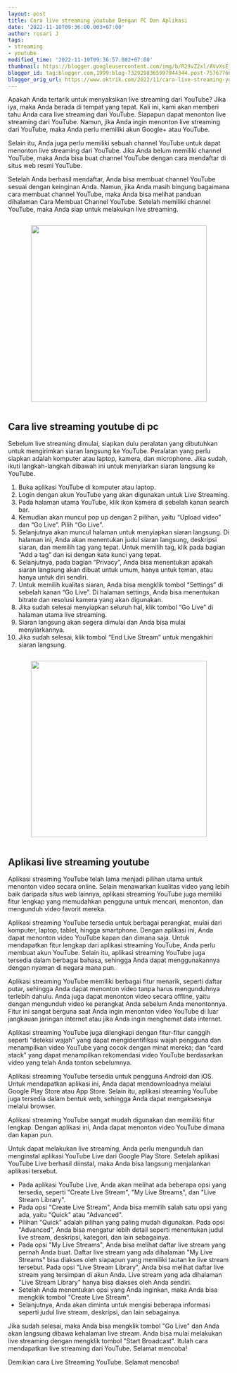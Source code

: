 ```yaml
---
layout: post
title: Cara live streaming youtube Dengan PC Dan Aplikasi
date: '2022-11-10T09:36:00.003+07:00'
author: rosari J
tags:
- streaming
- youtube
modified_time: '2022-11-10T09:36:57.082+07:00'
thumbnail: https://blogger.googleusercontent.com/img/b/R29vZ2xl/AVvXsEjL1IM2tgpx585pDgN2Hf_XYq3qwqdt94beAsQy1Sb3UhOqcFwXwKu6Ky5KJ5UaScNZJAPoN99zPOQ8pu-usb7IVdRB2XfZxVSs_R_SuO9KZQcVf1n-dxcDjwUgHN1C_Xslnep_4e4KvdVBf06-LALcv3iSwyNmq3zgZfOPwgBEpLdEsRUmmWoEua478Q/s72-c/youtube.jpg
blogger_id: tag:blogger.com,1999:blog-7329298365997944344.post-7576776653554983794
blogger_orig_url: https://www.oktrik.com/2022/11/cara-live-streaming-youtube-dengan-pc.html
---
```


<p>Apakah Anda tertarik untuk menyaksikan live streaming dari YouTube? Jika iya, maka Anda berada di tempat yang tepat. Kali ini, kami akan memberi tahu Anda cara live streaming dari YouTube. Siapapun dapat menonton live streaming dari YouTube. Namun, jika Anda ingin menonton live streaming dari YouTube, maka Anda perlu memiliki akun Google+ atau YouTube.</p>
<p>Selain itu, Anda juga perlu memiliki sebuah channel YouTube untuk dapat menonton live streaming dari YouTube. Jika Anda belum memiliki channel YouTube, maka Anda bisa buat channel YouTube dengan cara mendaftar di situs web resmi YouTube.</p>
<p>Setelah Anda berhasil mendaftar, Anda bisa membuat channel YouTube sesuai dengan keinginan Anda. Namun, jika Anda masih bingung bagaimana cara membuat channel YouTube, maka Anda bisa melihat panduan dihalaman Cara Membuat Channel YouTube. Setelah memiliki channel YouTube, maka Anda siap untuk melakukan live streaming.</p>
<div class="separator" style="clear: both;"><a href="https://blogger.googleusercontent.com/img/b/R29vZ2xl/AVvXsEjL1IM2tgpx585pDgN2Hf_XYq3qwqdt94beAsQy1Sb3UhOqcFwXwKu6Ky5KJ5UaScNZJAPoN99zPOQ8pu-usb7IVdRB2XfZxVSs_R_SuO9KZQcVf1n-dxcDjwUgHN1C_Xslnep_4e4KvdVBf06-LALcv3iSwyNmq3zgZfOPwgBEpLdEsRUmmWoEua478Q/s1511/youtube.jpg" style="display: block; padding: 1em 0; text-align: center; "><img alt="" border="0" width="400" data-original-height="850" data-original-width="1511" src="https://blogger.googleusercontent.com/img/b/R29vZ2xl/AVvXsEjL1IM2tgpx585pDgN2Hf_XYq3qwqdt94beAsQy1Sb3UhOqcFwXwKu6Ky5KJ5UaScNZJAPoN99zPOQ8pu-usb7IVdRB2XfZxVSs_R_SuO9KZQcVf1n-dxcDjwUgHN1C_Xslnep_4e4KvdVBf06-LALcv3iSwyNmq3zgZfOPwgBEpLdEsRUmmWoEua478Q/s400/youtube.jpg"/></a></div>
<h2>Cara live streaming youtube di pc</h2>
<p>Sebelum live streaming dimulai, siapkan dulu peralatan yang dibutuhkan untuk mengirimkan siaran langsung ke YouTube. Peralatan yang perlu siapkan adalah komputer atau laptop, kamera, dan microphone. Jika sudah, ikuti langkah-langkah dibawah ini untuk menyiarkan siaran langsung ke YouTube.</p>
<ol>
<li>Buka aplikasi YouTube di komputer atau laptop.</li>
<li>Login dengan akun YouTube yang akan digunakan untuk Live Streaming.</li>
<li>Pada halaman utama YouTube, klik ikon kamera di sebelah kanan search bar.</li>
<li>Kemudian akan muncul pop up dengan 2 pilihan, yaitu &ldquo;Upload video&rdquo; dan &ldquo;Go Live&rdquo;. Pilih &ldquo;Go Live&rdquo;.</li>
<li>Selanjutnya akan muncul halaman untuk menyiapkan siaran langsung. Di halaman ini, Anda akan menentukan judul siaran langsung, deskripsi siaran, dan memilih tag yang tepat. Untuk memilih tag, klik pada bagian &ldquo;Add a tag&rdquo; dan isi dengan kata kunci yang tepat.</li>
<li>Selanjutnya, pada bagian &ldquo;Privacy&rdquo;, Anda bisa menentukan apakah siaran langsung akan dibuat untuk umum, hanya untuk teman, atau hanya untuk diri sendiri.</li>
<li>Untuk memilih kualitas siaran, Anda bisa mengklik tombol &ldquo;Settings&rdquo; di sebelah kanan &ldquo;Go Live&rdquo;. Di halaman settings, Anda bisa menentukan bitrate dan resolusi kamera yang akan digunakan.</li>
<li>Jika sudah selesai menyiapkan seluruh hal, klik tombol &ldquo;Go Live&rdquo; di halaman utama live streaming.</li>
<li>Siaran langsung akan segera dimulai dan Anda bisa mulai menyiarkannya.</li>
<li>Jika sudah selesai, klik tombol &ldquo;End Live Stream&rdquo; untuk mengakhiri siaran langsung.</li>
</ol>
<div class="separator" style="clear: both;"><a href="https://blogger.googleusercontent.com/img/b/R29vZ2xl/AVvXsEgoA8z0bpKqw9JkVLUQ3sTWN8mKUeF7BaPEoho-I0sxrfNPON3ICNvC3kky5XFMZxnWDtU1FuJboKw3GHPVoNGdFYBP0hHfM-jCD3YvIVOFOtkEWDVldtAIgukMGVCFUOgDOlQE5BVuTA2tee_cED2oFOagmp4DWux2Qlt-Dn3OaTJo1jTzjUNnmlC9ng/s1511/live%20stream.jpg" style="display: block; padding: 1em 0; text-align: center; "><img alt="" border="0" width="400" data-original-height="850" data-original-width="1511" src="https://blogger.googleusercontent.com/img/b/R29vZ2xl/AVvXsEgoA8z0bpKqw9JkVLUQ3sTWN8mKUeF7BaPEoho-I0sxrfNPON3ICNvC3kky5XFMZxnWDtU1FuJboKw3GHPVoNGdFYBP0hHfM-jCD3YvIVOFOtkEWDVldtAIgukMGVCFUOgDOlQE5BVuTA2tee_cED2oFOagmp4DWux2Qlt-Dn3OaTJo1jTzjUNnmlC9ng/s400/live%20stream.jpg"/></a></div>
<h2>Aplikasi live streaming youtube</h2>
<p>Aplikasi streaming YouTube telah lama menjadi pilihan utama untuk menonton video secara online. Selain menawarkan kualitas video yang lebih baik daripada situs web lainnya, aplikasi streaming YouTube juga memiliki fitur lengkap yang memudahkan pengguna untuk mencari, menonton, dan mengunduh video favorit mereka.</p>
<p>Aplikasi streaming YouTube tersedia untuk berbagai perangkat, mulai dari komputer, laptop, tablet, hingga smartphone. Dengan aplikasi ini, Anda dapat menonton video YouTube kapan dan dimana saja. Untuk mendapatkan fitur lengkap dari aplikasi streaming YouTube, Anda perlu membuat akun YouTube. Selain itu, aplikasi streaming YouTube juga tersedia dalam berbagai bahasa, sehingga Anda dapat menggunakannya dengan nyaman di negara mana pun.</p>
<p>Aplikasi streaming YouTube memiliki berbagai fitur menarik, seperti daftar putar, sehingga Anda dapat menonton video tanpa harus mengunduhnya terlebih dahulu. Anda juga dapat menonton video secara offline, yaitu dengan mengunduh video ke perangkat Anda sebelum Anda menontonnya. Fitur ini sangat berguna saat Anda ingin menonton video YouTube di luar jangkauan jaringan internet atau jika Anda ingin menghemat data internet.</p>
<p>Aplikasi streaming YouTube juga dilengkapi dengan fitur-fitur canggih seperti &ldquo;deteksi wajah&rdquo; yang dapat mengidentifikasi wajah pengguna dan menampilkan video YouTube yang cocok dengan minat mereka; dan &ldquo;card stack&rdquo; yang dapat menampilkan rekomendasi video YouTube berdasarkan video yang telah Anda tonton sebelumnya.</p>
<p>Aplikasi streaming YouTube tersedia untuk pengguna Android dan iOS. Untuk mendapatkan aplikasi ini, Anda dapat mendownloadnya melalui Google Play Store atau App Store. Selain itu, aplikasi streaming YouTube juga tersedia dalam bentuk web, sehingga Anda dapat mengaksesnya melalui browser.</p>
<p>Aplikasi streaming YouTube sangat mudah digunakan dan memiliki fitur lengkap. Dengan aplikasi ini, Anda dapat menonton video YouTube dimana dan kapan pun.</p>
<p>Untuk dapat melakukan live streaming, Anda perlu mengunduh dan menginstal aplikasi YouTube Live dari Google Play Store. Setelah aplikasi YouTube Live berhasil diinstal, maka Anda bisa langsung menjalankan aplikasi tersebut.</p>
<ul>
<li>Pada aplikasi YouTube Live, Anda akan melihat ada beberapa opsi yang tersedia, seperti "Create Live Stream", "My Live Streams", dan "Live Stream Library".</li>
<li>Pada opsi "Create Live Stream", Anda bisa memilih salah satu opsi yang ada, yaitu "Quick" atau "Advanced".</li>
<li>Pilihan "Quick" adalah pilihan yang paling mudah digunakan. Pada opsi "Advanced", Anda bisa mengatur lebih detail seperti menentukan judul live stream, deskripsi, kategori, dan lain sebagainya.</li>
<li>Pada opsi "My Live Streams", Anda bisa melihat daftar live stream yang pernah Anda buat. Daftar live stream yang ada dihalaman "My Live Streams" bisa diakses oleh siapapun yang memiliki tautan ke live stream tersebut. Pada opsi "Live Stream Library", Anda bisa melihat daftar live stream yang tersimpan di akun Anda. Live stream yang ada dihalaman "Live Stream Library" hanya bisa diakses oleh Anda sendiri.</li>
<li>Setelah Anda menentukan opsi yang Anda inginkan, maka Anda bisa mengklik tombol "Create Live Stream".</li>
<li>Selanjutnya, Anda akan diminta untuk mengisi beberapa informasi seperti judul live stream, deskripsi, dan lain sebagainya.</li>
</ul>
<p>Jika sudah selesai, maka Anda bisa mengklik tombol "Go Live" dan Anda akan langsung dibawa kehalaman live stream. Anda bisa mulai melakukan live streaming dengan mengklik tombol "Start Broadcast". Itulah cara mendapatkan live streaming dari YouTube. Selamat mencoba!</p>
<p>Demikian cara Live Streaming YouTube. Selamat mencoba!</p>